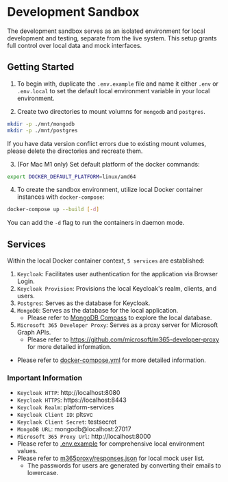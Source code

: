 # Development Sandbox

The development sandbox serves as an isolated environment for local development and testing, separate from the live system. This setup grants full control over local data and mock interfaces.

## Getting Started

1. To begin with, duplicate the `.env.example` file and name it either `.env` or `.env.local` to set the default local environment variable in your local environment.

2. Create two directories to mount volumns for `mongodb` and `postgres`.

```bash
mkdir -p ./mnt/mongodb
mkdir -p ./mnt/postgres
```

If you have data version conflict errors due to existing mount volumes, please delete the directories and recreate them.

3. (For Mac M1 only) Set default platform of the docker commands:

```bash
export DOCKER_DEFAULT_PLATFORM=linux/amd64
```

4. To create the sandbox environment, utilize local Docker container instances with `docker-compose`:

```bash
docker-compose up --build [-d]
```

You can add the `-d` flag to run the containers in daemon mode.

## Services

Within the local Docker container context, `5 services` are established:

1. `Keycloak`: Facilitates user authentication for the application via Browser Login.
2. `Keycloak Provision`: Provisions the local Keycloak's realm, clients, and users.
3. `Postgres`: Serves as the database for Keycloak.
4. `MongoDB`: Serves as the database for the local application.
   - Please refer to [MongoDB Compass](https://www.mongodb.com/products/tools/compass) to explore the local database.
5. `Microsoft 365 Developer Proxy`: Serves as a proxy server for Microsoft Graph APIs.
   - Please refer to https://github.com/microsoft/m365-developer-proxy for more detailed information.

- Please refer to [docker-compose.yml](./docker-compose.yml) for more detailed information.

### Important Information

- `Keycloak HTTP`: http://localhost:8080
- `Keycloak HTTPS`: https://localhost:8443
- `Keycloak Realm`: platform-services
- `Keycloak Client ID`: pltsvc
- `Keyclaok Client Secret`: testsecret
- `MongoDB URL`: mongodb@localhost:27017
- `Microsoft 365 Proxy Url`: http://localhost:8000
- Please refer to [.env.example](../.env.example) for comprehensive local environment values.
- Please refer to [m365proxy/responses.json](./m365proxy/responses.json) for local mock user list.
  - The passwords for users are generated by converting their emails to lowercase.
